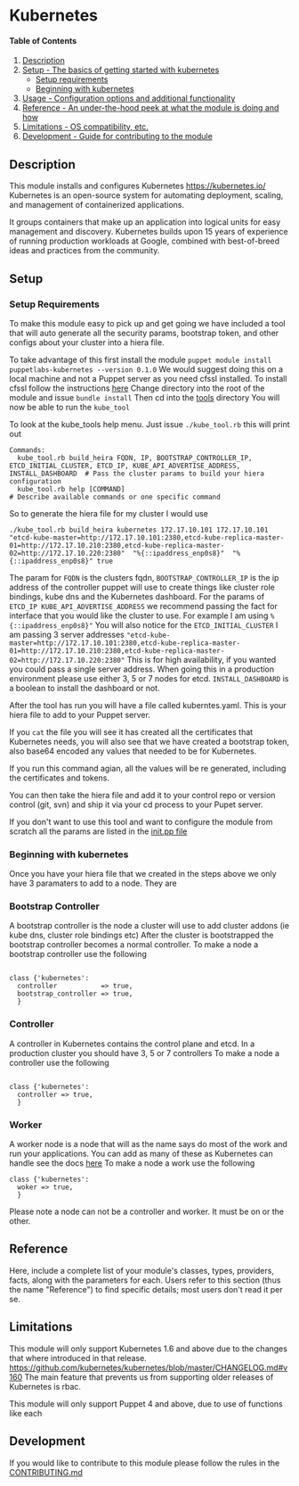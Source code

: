 # Kubernetes

#### Table of Contents

1. [Description](#description)
1. [Setup - The basics of getting started with kubernetes](#setup)
    * [Setup requirements](#setup-requirements)
    * [Beginning with kubernetes](#beginning-with-kubernetes)
1. [Usage - Configuration options and additional functionality](#usage)
1. [Reference - An under-the-hood peek at what the module is doing and how](#reference)
1. [Limitations - OS compatibility, etc.](#limitations)
1. [Development - Guide for contributing to the module](#development)

## Description

This module installs and configures Kubernetes https://kubernetes.io/
Kubernetes is an open-source system for automating deployment, scaling, and management of containerized applications.

It groups containers that make up an application into logical units for easy management and discovery.
Kubernetes builds upon 15 years of experience of running production workloads at Google,
combined with best-of-breed ideas and practices from the community.

## Setup

### Setup Requirements

To make this module easy to pick up and get going we have included a tool that will auto generate
all the security params, bootstrap token, and other configs about your cluster into a hiera file.

To take advantage of this first install the module `puppet module install puppetlabs-kubernetes --version 0.1.0`
We would suggest doing this on a local machine and not a Puppet server as you need cfssl installed.
To install cfssl follow the instructions [here](https://github.com/cloudflare/cfssl)
Change directory into the root of the module and issue `bundle install`
Then cd into the [tools](https://github.com/puppetlabs/puppetlabs-kubernetes/tree/master/tooling) directory
You will now be able to run the `kube_tool`

To look at the kube_tools help menu. Just issue `./kube_tool.rb` this will print out

```puppet
Commands:
  kube_tool.rb build_heira FQDN, IP, BOOTSTRAP_CONTROLLER_IP, ETCD_INITIAL_CLUSTER, ETCD_IP, KUBE_API_ADVERTISE_ADDRESS, INSTALL_DASHBOARD  # Pass the cluster params to build your hiera configuration
  kube_tool.rb help [COMMAND]                                                                                                               # Describe available commands or one specific command
```

So to generate the hiera file for my cluster I would use

```puppet
./kube_tool.rb build_heira kubernetes 172.17.10.101 172.17.10.101 "etcd-kube-master=http://172.17.10.101:2380,etcd-kube-replica-master-01=http://172.17.10.210:2380,etcd-kube-replica-master-02=http://172.17.10.220:2380"  "%{::ipaddress_enp0s8}"  "%{::ipaddress_enp0s8}" true
```

The param for `FQDN` is the clusters fqdn, `BOOTSTRAP_CONTROLLER_IP` is the ip address of the controller puppet will use to create things like cluster role bindings, kube dns and the Kubernetes dashboard.
For the params of `ETCD_IP KUBE_API_ADVERTISE_ADDRESS` we recommend passing the fact for interface that you would like the cluster to use. For example I am using `%{::ipaddress_enp0s8}"`
You will also notice for the `ETCD_INITIAL_CLUSTER` I am passing 3 server addresses `"etcd-kube-master=http://172.17.10.101:2380,etcd-kube-replica-master-01=http://172.17.10.210:2380,etcd-kube-replica-master-02=http://172.17.10.220:2380"`
This is for high availability, if you wanted you could pass a single server address. When going this in a production environment please use either 3, 5 or 7 nodes for etcd.
`INSTALL_DASHBOARD` is a boolean to install the dashboard or not.

After the tool has run you will have a file called kuberntes.yaml. This is your hiera file to add to your Puppet server.

If you `cat` the file you will see it has created all the certificates that Kubernetes needs, you will also see that we have created a bootstrap token, also base64 encoded any values that needed to be for Kubernetes.

If you run this command agian, all the values will be re generated, including the certificates and tokens.

You can then take the hiera file and add it to your control repo or version control (git, svn) and ship it via your cd process to your Pupet server.

If you don't want to use this tool and want to configure the module from scratch all the params are listed in the [init.pp file](https://github.com/puppetlabs/puppetlabs-kubernetes/blob/master/manifests/init.pp)

### Beginning with kubernetes

Once you have your hiera file that we created in the steps above we only have 3 paramaters to add to a node.
They are 

### Bootstrap Controller 

A bootstrap controller is the node a cluster will use to add cluster addons (ie kube dns, cluster role bindings etc)
After the cluster is bootstrapped the bootstrap controller becomes a normal controller.
To make a node a bootstrap controller use the following

```puppet

class {'kubernetes':
  controller           => true,
  bootstrap_controller => true,
  }
```

### Controller
A controller in Kubernetes contains the control plane and etcd. In a production cluster you should have
3, 5 or 7 controllers 
To make a node a controller use the following

```puppet

class {'kubernetes':
  controller => true,
  }
```

### Worker

A worker node is a node that will as the name says do most of the work and run your applications.
You can add as many of these as Kubernetes can handle see the docs [here](https://kubernetes.io/docs/concepts/architecture/nodes/#what-is-a-node)
To make a node a work use the following 
```puppet
class {'kubernetes':
  woker => true,
  }  
```
Please note a node can not be a controller and worker. It must be on or the other.

## Reference

Here, include a complete list of your module's classes, types, providers,
facts, along with the parameters for each. Users refer to this section (thus
the name "Reference") to find specific details; most users don't read it per
se.

## Limitations

This module will only support Kubernetes 1.6 and above due to the changes
that where introduced in that release. https://github.com/kubernetes/kubernetes/blob/master/CHANGELOG.md#v160
The main feature that prevents us from supporting older releases of Kubernetes is rbac.

This module will only support Puppet 4 and above, due to use of functions like each

## Development

If you would like to contribute to this module please follow the rules in the [CONTRIBUTING.md](https://github.com/puppetlabs/puppetlabs-kubernetes/blob/master/CONTRIBUTING.md)
